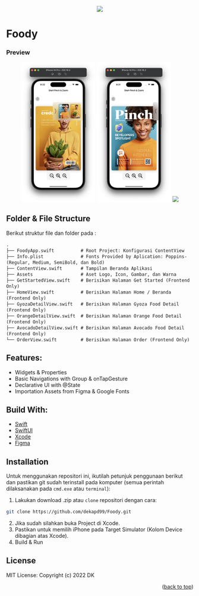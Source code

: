 <!-- ABOUT THE PROJECT -->
<p align="center">
  <a href="#" target="_blank"><img src="Foody.png" width="200"></a>
</p>

# Foody

### Preview
<p align="center">
  <a href="#" target="_blank"><img src="1.png" width="200"></a>
  <a href="#" target="_blank"><img src="2.png" width="200"></a>
  <a href="#" target="_blank"><img src="3.png" width="200"></a>
</p>

<!-- ABOUT THE FILE & FOLDER STRUCTURE -->
## Folder & File Structure
Berikut struktur file dan folder pada :

    .
    ├── FoodyApp.swift          # Root Project: Konfigurasi ContentView
    ├── Info.plist              # Fonts Provided by Aplication: Poppins-(Regular, Medium, SemiBold, dan Bold)
    ├── ContentView.swift       # Tampilan Beranda Aplikasi
    ├── Assets                  # Aset Logo, Icon, Gambar, dan Warna
    ├── GetStartedView.swift    # Berisikan Halaman Get Started (Frontend Only)
    ├── HomeView.swift          # Berisikan Halaman Home / Beranda (Frontend Only)
    ├── GyozaDetailView.swift   # Berisikan Halaman Gyoza Food Detail (Frontend Only)
    ├── OrangeDetailView.swift  # Berisikan Halaman Orange Food Detail (Frontend Only)
    ├── AvocadoDetailView.swift # Berisikan Halaman Avocado Food Detail (Frontend Only)
    └── OrderView.swift         # Berisikan Halaman Order (Frontend Only)

<!-- List of Features -->
## Features:

* Widgets & Properties
* Basic Navigations with Group & onTapGesture
* Declarative UI with @State
* Importation Assets from Figma & Google Fonts

<!-- Used Tools -->
## Build With:

* [Swift](https://www.swift.org/documentation/)
* [SwiftUI](https://developer.apple.com/documentation/swiftui/)
* [Xcode](https://developer.apple.com/xcode/)
* [Figma](https://www.figma.com/file/CeATh4s9pEvlbINBcEF6kk/Foody-UI-Design?node-id=0%3A1)

<!-- How to Install -->
## Installation
Untuk menggunakan repositori ini, ikutilah petunjuk penggunaan berikut dan pastikan git sudah terinstall pada komputer (semua perintah dilaksanakan pada `cmd.exe` atau `terminal`):

1. Lakukan download .zip atau `clone` repositori dengan cara:
```bash
git clone https://github.com/dekapd99/Foody.git
```

2. Jika sudah silahkan buka Project di Xcode.
3. Pastikan untuk memilih iPhone pada Target Simulator (Kolom Device dibagian atas Xcode). 
4. Build & Run

<!-- What Kind of License? -->
## License
MIT License: Copyright (c) 2022 DK

<p align="right">(<a href="#top">back to top</a>)</p>
